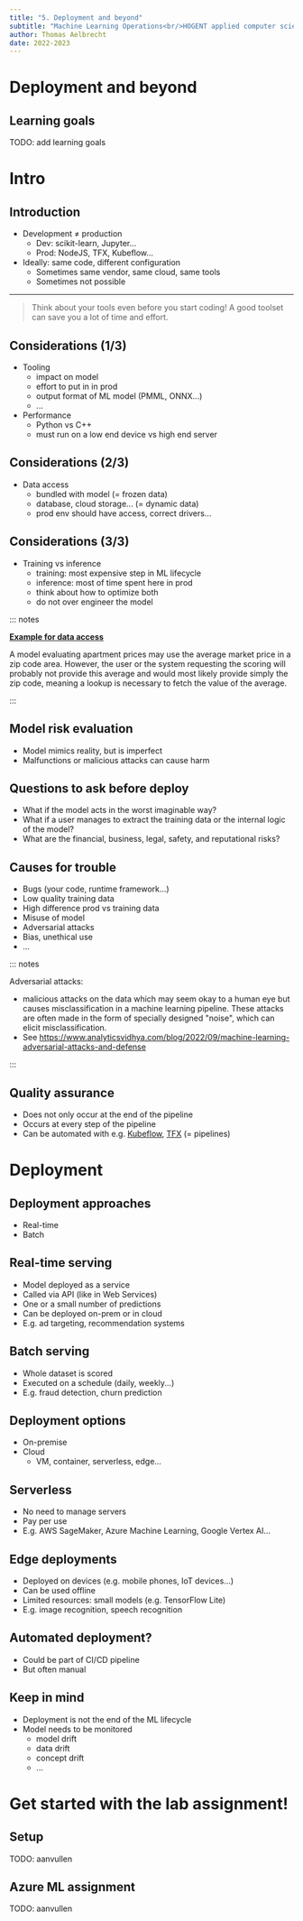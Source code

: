 ```yaml
---
title: "5. Deployment and beyond"
subtitle: "Machine Learning Operations<br/>HOGENT applied computer science"
author: Thomas Aelbrecht
date: 2022-2023
---
```


# Deployment and beyond

## Learning goals

TODO: add learning goals

# Intro

## Introduction

- Development &ne; production
  - Dev: scikit-learn, Jupyter...
  - Prod: NodeJS, TFX, Kubeflow...
- Ideally: same code, different configuration
  - Sometimes same vendor, same cloud, same tools
  - Sometimes not possible

---

> Think about your tools even before you start coding!
> A good toolset can save you a lot of time and effort.

## Considerations (1/3)

- Tooling
  - impact on model
  - effort to put in in prod
  - output format of ML model (PMML, ONNX...)
  - ...
- Performance
  - Python vs C++
  - must run on a low end device vs high end server

## Considerations (2/3)

- Data access
  - bundled with model (= frozen data)
  - database, cloud storage... (= dynamic data)
  - prod env should have access, correct drivers...

## Considerations (3/3)

- Training vs inference
  - training: most expensive step in ML lifecycle
  - inference: most of time spent here in prod
  - think about how to optimize both
  - do not over engineer the model

::: notes

<b><u>Example for data access</u></b>

A model evaluating apartment prices may use the average market price in a zip code area.
However, the user or the system requesting the scoring will probably not provide this
average and would most likely provide simply the zip code, meaning a lookup is necessary
to fetch the value of the average.

:::

## Model risk evaluation

- Model mimics reality, but is imperfect
- Malfunctions or malicious attacks can cause harm

## Questions to ask before deploy

- What if the model acts in the worst imaginable way?
- What if a user manages to extract the training data or the internal logic of the model?
- What are the financial, business, legal, safety, and reputational risks?

## Causes for trouble

- Bugs (your code, runtime framework...)
- Low quality training data
- High difference prod vs training data
- Misuse of model
- Adversarial attacks
- Bias, unethical use
- ...

::: notes

Adversarial attacks:

- malicious attacks on the data which may seem okay to a human eye but causes misclassification
  in a machine learning pipeline. These attacks are often made in the form of specially designed
  "noise", which can elicit misclassification.
- See <https://www.analyticsvidhya.com/blog/2022/09/machine-learning-adversarial-attacks-and-defense>

:::

## Quality assurance

- Does not only occur at the end of the pipeline
- Occurs at every step of the pipeline
- Can be automated with e.g. [Kubeflow](https://www.kubeflow.org/), [TFX](https://www.tensorflow.org/tfx/) (= pipelines)

# Deployment

## Deployment approaches

- Real-time
- Batch

## Real-time serving

- Model deployed as a service
- Called via API (like in Web Services)
- One or a small number of predictions
- Can be deployed on-prem or in cloud
- E.g. ad targeting, recommendation systems

## Batch serving

- Whole dataset is scored
- Executed on a schedule (daily, weekly...)
- E.g. fraud detection, churn prediction

## Deployment options

- On-premise
- Cloud
  - VM, container, serverless, edge...

## Serverless

- No need to manage servers
- Pay per use
- E.g. AWS SageMaker, Azure Machine Learning, Google Vertex AI...

## Edge deployments

- Deployed on devices (e.g. mobile phones, IoT devices...)
- Can be used offline
- Limited resources: small models (e.g. TensorFlow Lite)
- E.g. image recognition, speech recognition

## Automated deployment?

- Could be part of CI/CD pipeline
- But often manual

## Keep in mind

- Deployment is not the end of the ML lifecycle
- Model needs to be monitored
  - model drift
  - data drift
  - concept drift
  - ...

# Get started with the lab assignment!

## Setup

TODO: aanvullen

## Azure ML assignment

TODO: aanvullen
